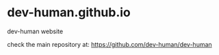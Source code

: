 dev-human.github.io
===================

dev-human website

check the main repository at: https://github.com/dev-human/dev-human
